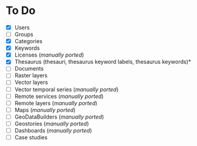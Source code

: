 # To Do

- [x] Users
- [ ] Groups
- [x] Categories
- [x] Keywords
- [x] Licenses (*manually ported*)
- [x] Thesaurus (thesauri, thesaurus keyword labels, thesaurus keywords)*
- [ ] Documents
- [ ] Raster layers
- [ ] Vector layers
- [ ] Vector temporal series (*manually ported*)
- [ ] Remote services (*manually ported*)
- [ ] Remote layers (*manually ported*)
- [ ] Maps (*manually ported*)
- [ ] GeoDataBuilders (*manually ported*)
- [ ] Geostories (*manually ported*)
- [ ] Dashboards (*manually ported*)
- [ ] Case studies
